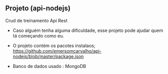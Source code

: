 ## Projeto (api-nodejs)
Crud de treinamento Api Rest


* Caso alguém tenha alguma dificuldade, esse projeto pode ajudar quem tá começando como eu.

* O projeto contém os pacotes instalaos; https://github.com/emersomcarvalho/api-nodejs/blob/master/package.json

 
 * Banco de dados usado : MongoDB 


